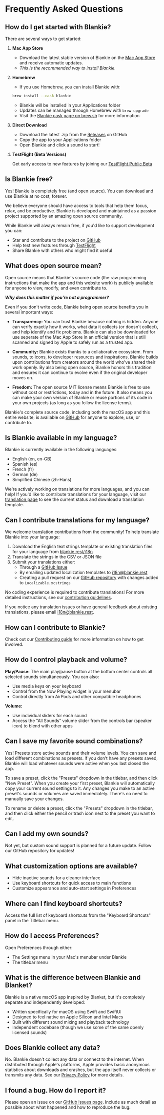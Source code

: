 # Frequently Asked Questions

## How do I get started with Blankie?

There are several ways to get started:

1. **Mac App Store**

   - Download the latest stable version of Blankie on the  [Mac App Store](https://apps.apple.com/us/app/blankie/id6740096581) and receive automatic updates.
   - _This is the recommended way to install Blankie._

2. **Homebrew**
   - If you use Homebrew, you can install Blankie with:

   ``` bash
   brew install --cask blankie
   ```

   - Blankie will be installed in your Applications folder
   - Updates can be managed through Homebrew with `brew upgrade`
   - Visit the [Blankie cask page on brew.sh](https://formulae.brew.sh/cask/blankie) for more information

3. **Direct Download**
   - Download the latest .zip from the [Releases](https://github.com/codybrom/blankie/releases) on GitHub
   - Copy the app to your Applications folder
   - Open Blankie and click a sound to start!

4. **TestFlight (Beta Versions)**

   Get early access to new features by joining our [TestFlight Public Beta](https://testflight.apple.com/join/XgpBpWv8)

## Is Blankie free?

Yes! Blankie is completely free (and open source). You can download and use Blankie at no cost, forever.

We believe everyone should have access to tools that help them focus, relax, and be productive. Blankie is developed and maintained as a passion project supported by an amazing open source community.

While Blankie will always remain free, if you'd like to support development you can:

- Star and contribute to the project on [GitHub](https://github.com/codybrom/blankie)
- Help test new features through [TestFlight](https://testflight.apple.com/join/XgpBpWv8)
- Share Blankie with others who might find it useful

## What does open source mean?

Open source means that Blankie's source code (the raw programming instructions that make the app and this website work) is publicly available for anyone to view, modify, and even contribute to.

_**Why does this matter if you're not a programmer?**_

Even if you don't write code, Blankie being open source benefits you in several important ways:

- **Transparency:** You can trust Blankie because nothing is hidden. Anyone can verify exactly how it works, what data it collects (or doesn't collect), and help identify and fix problems. Blankie can also be downloaded for use seperate of the Mac App Store in an official version that is still scanned and signed by Apple to safely run as a trusted app.

- **Community:** Blankie exists thanks to a collaborative ecosystem. From sounds, to icons, to developer resources and inspirations, Blankie builds upon contributions from creators around the world who've shared their work openly. By also being open source, Blankie honors this tradition and ensures it can continue to evolve even if the original developer moves on.

- **Freedom:** The open source MIT license means Blankie is free to use without cost or restrictions, today and in the future. It also means you can make your own version of Blankie or reuse portions of its code in your own projects (as long as you follow the license terms).

Blankie's complete source code, including both the macOS app and this entire website, is available on [GitHub](https://github.com/codybrom/blankie) for anyone to explore, use, or contribute to.

## Is Blankie available in my language?

Blankie is currently available in the following languages:

- English (en, en-GB)
- Spanish (es)
- French (fr)
- German (de)
- Simplified Chinese (zh-Hans)

We're actively working on translations for more languages, and you can help! If you'd like to contribute translations for your language, visit our [translation page](https://blankie.rest/i18n) to see the current status and download a translation template.

## Can I contribute translations for my language?

We welcome translation contributions from the community! To help translate Blankie into your language:

1. Download the English text strings template or existing translation files for your language from [blankie.rest/i18n](https://blankie.rest/i18n)
2. Translate the strings in the CSV or JSON file
3. Submit your translations either:
   - Through a [GitHub Issue](https://github.com/codybrom/blankie/issues/new?assignees=&labels=translation-contribution&projects=&template=translation_contribution.yml&title=%5BTranslation%5D%3A+)
   - By emailing updated localization templates to i18n@blankie.rest
   - Creating a pull request on our [GitHub repository](https://github.com/codybrom/blankie) with changes added to `Localizable.xcstrings`

No coding experience is required to contribute translations! For more detailed instructions, see our [contribution guidelines](https://blankie.rest/contributing#translation-contributions).

If you notice any translation issues or have general feedback about existing translations, please email i18n@blankie.rest.

## How can I contribute to Blankie?

Check out our [Contributing guide](/CONTRIBUTING.md) for more information on how to get involved.

## How do I control playback and volume?

**Play/Pause:** The main play/pause button at the bottom center controls all selected sounds simultaneously. You can also:

- Use media keys on your keyboard
- Control from the Now Playing widget in your menubar
- Control directly from AirPods and other compatible headphones

**Volume:**

- Use individual sliders for each sound
- Access the "All Sounds" volume slider from the controls bar (speaker icon) to blend with other apps

## Can I save my favorite sound combinations?

Yes! Presets store active sounds and their volume levels. You can save and load different combinations as presets. If you don't have any presets saved, Blankie will load whatever sounds were active when you last closed the app.

To save a preset, click the "Presets" dropdown in the titlebar, and then click "New Preset". When you create your first preset, Blankie will automatically copy your current sound settings to it. Any changes you make to an active preset's sounds or volumes are saved immediately. There's no need to manually save your changes.

To rename or delete a preset, click the "Presets" dropdown in the titlebar, and then click either the pencil or trash icon next to the preset you want to edit.

## Can I add my own sounds?

Not yet, but custom sound support is planned for a future update. Follow our GitHub repository for updates!

## What customization options are available?

- Hide inactive sounds for a cleaner interface
- Use keyboard shortcuts for quick access to main functions
- Customize appearance and auto-start settings in Preferences

## Where can I find keyboard shortcuts?

Access the full list of keyboard shortcuts from the "Keyboard Shortcuts" panel in the Titlebar menu.

## How do I access Preferences?

Open Preferences through either:

- The Settings menu in your Mac's menubar under Blankie
- The titlebar menu

## What is the difference between Blankie and Blanket?

Blankie is a native macOS app inspired by Blanket, but it's completely separate and independently developed:

- Written specifically for macOS using Swift and SwiftUI
- Designed to feel native on Apple Silicon and Intel Macs
- Built with different sound mixing and playback technology
- Independent codebase (though we use some of the same openly licensed sounds)

## Does Blankie collect any data?

No. Blankie doesn't collect any data or connect to the internet. When distributed through Apple's platforms, Apple provides basic anonymous statistics about downloads and crashes, but the app itself never collects or transmits any data. See our [Privacy Policy](https://blankie.rest/privacy) for more details.

## I found a bug. How do I report it?

Please open an issue on our [GitHub Issues page](https://github.com/codybrom/blankie/issues). Include as much detail as possible about what happened and how to reproduce the bug.
